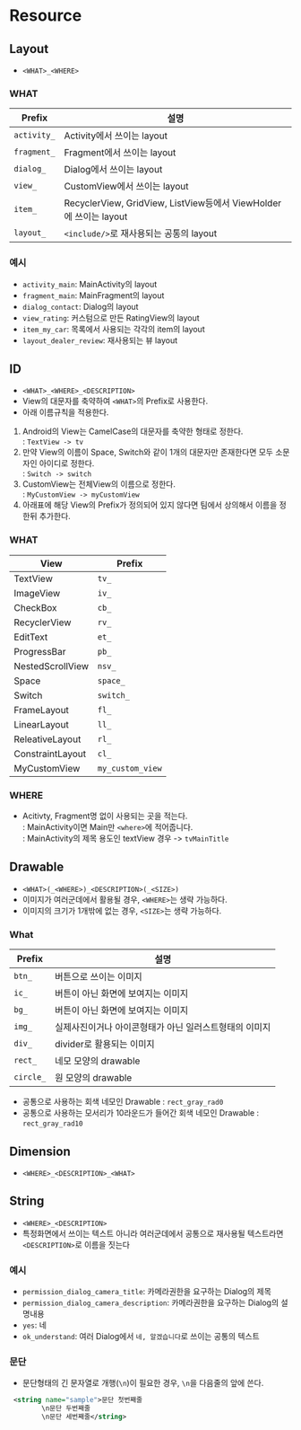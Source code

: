 # Resource

## Layout
- `<WHAT>_<WHERE>`

### WHAT
| Prefix | 설명 |
| ------------- | ------------- |
| `activity_` | Activity에서 쓰이는 layout |
| `fragment_` | Fragment에서 쓰이는 layout |
| `dialog_` | Dialog에서 쓰이는 layout |
| `view_` | CustomView에서 쓰이는 layout |
| `item_` | RecyclerView, GridView, ListView등에서 ViewHolder에 쓰이는 layout |
| `layout_` | `<include/>`로 재사용되는 공통의 layout |

### 예시
- `activity_main`: MainActivity의 layout
- `fragment_main`: MainFragment의 layout
- `dialog_contact`: Dialog의 layout
- `view_rating`: 커스텀으로 만든 RatingView의 layout
- `item_my_car`: 목록에서 사용되는 각각의 item의 layout
- `layout_dealer_review`: 재사용되는 뷰 layout

## ID
- `<WHAT>_<WHERE>_<DESCRIPTION>`
- View의 대문자를 축약하여 `<WHAT>`의 Prefix로 사용한다.
- 아래 이름규칙을 적용한다.
1. Android의 View는 CamelCase의 대문자를 축약한 형태로 정한다.
</br>: `TextView -> tv`
2. 만약 View의 이름이 Space, Switch와 같이 1개의 대문자만 존재한다면 모두 소문자인 아이디로 정한다.
</br>: `Switch -> switch`
3. CustomView는 전체View의 이름으로 정한다.
</br>: `MyCustomView -> myCustomView`
4. 아래표에 해당 View의 Prefix가 정의되어 있지 않다면 팀에서 상의해서 이름을 정한뒤 추가한다.

### WHAT
| View | Prefix |
| ------------- | ------------- |
| TextView | `tv_` |
| ImageView | `iv_` |
| CheckBox | `cb_` |
| RecyclerView | `rv_` |
| EditText | `et_` |
| ProgressBar | `pb_` |
| NestedScrollView | `nsv_` |
| Space | `space_` |
| Switch | `switch_` |
| FrameLayout | `fl_` |
| LinearLayout | `ll_` |
| ReleativeLayout | `rl_` |
| ConstraintLayout | `cl_` |
| MyCustomView | `my_custom_view` |

### WHERE
- Acitivty, Fragment명 없이 사용되는 곳을 적는다.
</br>: MainActivity이면 Main만 `<where>`에 적어줍니다.
</br>: MainActivity의 제목 용도인 textView 경우 -> `tvMainTitle`

## Drawable
- `<WHAT>(_<WHERE>)_<DESCRIPTION>(_<SIZE>)`
- 이미지가 여러군데에서 활용될 경우, `<WHERE>`는 생략 가능하다.
- 이미지의 크기가 1개밖에 없는 경우, `<SIZE>`는 생략 가능하다.

### What
| Prefix | 설명 |
| ------------- | ------------- |
| `btn_` | 버튼으로 쓰이는 이미지 |
| `ic_` | 버튼이 아닌 화면에 보여지는 이미지 |
| `bg_` | 버튼이 아닌 화면에 보여지는 이미지 |
| `img_` | 실제사진이거나 아이콘형태가 아닌 일러스트형태의 이미지 |
| `div_` | divider로 활용되는 이미지 |
| `rect_` | 네모 모양의 drawable |
| `circle_` | 원 모양의 drawable |

- 공통으로 사용하는 회색 네모인 Drawable
: `rect_gray_rad0`
- 공통으로 사용하는 모서리가 10라운드가 들어간 회색 네모인 Drawable
: `rect_gray_rad10`

## Dimension
- `<WHERE>_<DESCRIPTION>_<WHAT>`

## String
-  `<WHERE>_<DESCRIPTION>`
- 특정화면에서 쓰이는 텍스트 아니라 여러군데에서 공통으로 재사용될 텍스트라면 `<DESCRIPTION>`로 이름을 짓는다

### 예시
- `permission_dialog_camera_title`: 카메라권한을 요구하는 Dialog의 제목
- `permission_dialog_camera_description`: 카메라권한을 요구하는 Dialog의 설명내용
- `yes`: 네
- `ok_understand`: 여러 Dialog에서 `네, 알겠습니다`로 쓰이는 공통의 텍스트

### 문단
- 문단형태의 긴 문자열로 개행(`\n`)이 필요한 경우, `\n`을 다음줄의 앞에 쓴다.
```xml
 <string name="sample">문단 첫번째줄
        \n문단 두번째줄
        \n문단 세번째줄</string>
````
